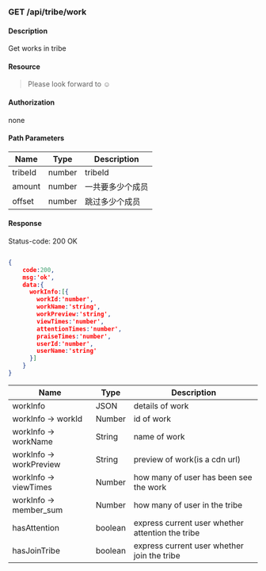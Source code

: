 ### GET /api/tribe/work

#### Description
Get works in tribe
#### Resource
 > Please look forward to ☺

#### Authorization
none

#### Path Parameters
|Name|Type|Description| 
|----|---|---|
| tribeId |number| tribeId| 
| amount |number| 一共要多少个成员 |
| offset |number| 跳过多少个成员 | 


#### Response
Status-code: 200 OK

```json

{   
    code:200,
    msg:'ok',
    data:{
      workInfo:[{
        workId:'number',
        workName:'string',
        workPreview:'string',
        viewTimes:'number',
        attentionTimes:'number',
        praiseTimes:'number',
        userId:'number',
        userName:'string'
      }]
    }
}
```

|Name|Type|Description| 
|----|----|--- | 
| workInfo |   JSON  | details of work | 
| workInfo -> workId |   Number  | id of work | 
| workInfo -> workName |   String  | name of work | 
| workInfo -> workPreview |   String  | preview of work(is a cdn url) | 
| workInfo -> viewTimes |   Number  | how many of user has been see the work| 
| workInfo -> member_sum |   Number  | how many of user in the tribe| 
|hasAttention  |  boolean|  express current user whether attention the tribe   |
|hasJoinTribe  |  boolean|  express current user whether join the tribe   |
 
